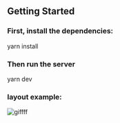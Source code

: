 ## Getting Started

### First, install the dependencies:

yarn install

### Then run the server

yarn dev

### layout example:

![giffff](https://user-images.githubusercontent.com/35049850/219108612-cce1a044-3928-464e-b02c-1fe760db11f9.gif)
